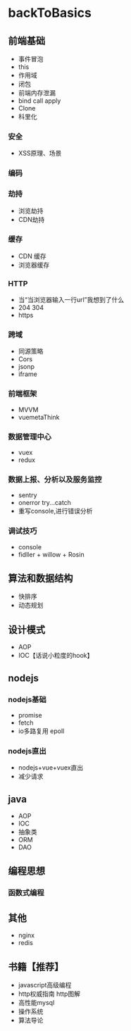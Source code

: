 # backToBasics

## 前端基础
- 事件冒泡
- this
- 作用域
- 闭包
- 前端内存泄漏
- bind call apply
- Clone 
- 科里化

### 安全
- XSS原理、场景

### 编码

### 劫持
- 浏览劫持
- CDN劫持

### 缓存
- CDN 缓存
- 浏览器缓存

### HTTP
- 当“当浏览器输入一行url”我想到了什么
- 204 304
- https
### 跨域
- 同源策略
- Cors
- jsonp
- iframe

### 前端框架
- MVVM
- vuemetaThink

### 数据管理中心
- vuex
- redux

### 数据上报、分析以及服务监控
- sentry
- onerror try...catch
- 重写console,进行错误分析

### 调试技巧
- console
- fidller + willow + Rosin

## 算法和数据结构
- 快排序
- 动态规划

## 设计模式
- AOP
- IOC【话说小粒度的hook】

## nodejs
### nodejs基础
- promise
- fetch
- io多路复用 epoll

### nodejs直出
- nodejs+vue+vuex直出
- 减少请求

## java
- AOP
- IOC
- 抽象类
- ORM
- DAO

## 编程思想
### 函数式编程

## 其他
- nginx
- redis

## 书籍【推荐】
- javascript高级编程
- http权威指南 http图解
- 高性能mysql
- 操作系统
- 算法导论


